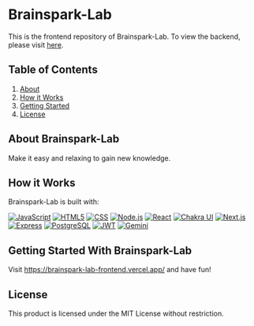 # Brainspark-Lab
This is the frontend repository of Brainspark-Lab. To view the backend, please visit [here](https://github.com/JustinTzHLin/Brainspark-Lab-Backend).


## Table of Contents
1. [About](#about-brainspark-lab)
2. [How it Works](#how-it-works)
3. [Getting Started](#getting-started-with-brainspark-lab)
4. [License](#license)


## About Brainspark-Lab
Make it easy and relaxing to gain new knowledge.


## How it Works
Brainspark-Lab is built with:

[![JavaScript](https://img.shields.io/badge/JavaScript-F7DF1E?style=for-the-badge&logo=javascript&logoColor=black)](https://www.javascript.com/)
[![HTML5](https://img.shields.io/badge/html5-%23E34F26.svg?style=for-the-badge&logo=html5&logoColor=white)](https://html.com/html5/)
[![CSS](https://img.shields.io/badge/CSS3-1572B6?style=for-the-badge&logo=css3&logoColor=white)](https://developer.mozilla.org/en-US/docs/Web/CSS)
[![Node.js](https://img.shields.io/badge/Node.js-43853D?style=for-the-badge&logo=node.js&logoColor=white)](https://nodejs.org/)
[![React](https://img.shields.io/badge/React-20232A?style=for-the-badge&logo=react&logoColor=61DAFB)](https://react.dev/)
[![Chakra UI](https://img.shields.io/badge/Chakra--UI-319795?style=for-the-badge&logo=chakra-ui&logoColor=white)](https://chakra-ui.com/)
[![Next.js](https://img.shields.io/badge/next%20js-000000?style=for-the-badge&logo=nextdotjs&logoColor=white)](https://nextjs.org/)
[![Express](https://img.shields.io/badge/Express.js-404D59?style=for-the-badge&logo=express)](https://expressjs.com/)
[![PostgreSQL](https://img.shields.io/badge/postgresql-4169e1?style=for-the-badge&logo=postgresql&logoColor=white)](https://www.postgresql.org/)
[![JWT](https://img.shields.io/badge/JWT-000000?style=for-the-badge&logo=JSON%20web%20tokens&logoColor=white)](https://jwt.io/)
[![Gemini](https://img.shields.io/badge/Gemini-8E75B2?style=for-the-badge&logo=googlegemini&logoColor=white)](https://gemini.google.com/)


## Getting Started With Brainspark-Lab
Visit https://brainspark-lab-frontend.vercel.app/ and have fun!


## License
This product is licensed under the MIT License without restriction.
